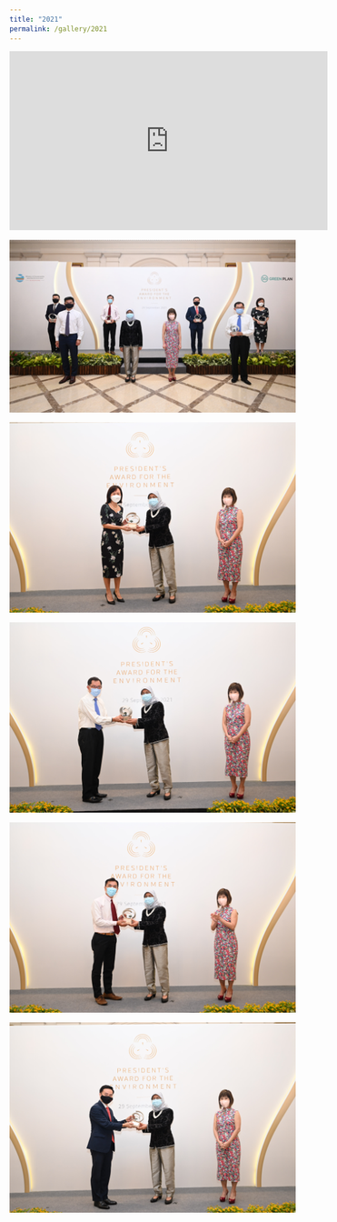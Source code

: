 ```yaml
---
title: "2021"
permalink: /gallery/2021
---
```

<div class="bp-youtube">
<iframe width="560" height="315" src="https://www.youtube.com/embed/ygb2d75_UNU" frameborder="0" allow="accelerometer; autoplay; encrypted-media; gyroscope; picture-in-picture" allowfullscreen></iframe>
</div>


![PAE Gallery 2019 Image 1](/images/gallery/PAE-2021-1.jpg)


![PAE Gallery 2019 Image 2](/images/gallery/PAE-2021-2.jpg)


![PAE Gallery 2019 Image3](/images/gallery/PAE-2021-3.jpg)


![PAE Gallery 2019 Image 4](/images/gallery/PAE-2021-4.jpg)


![PAE Gallery 2019 Image5](/images/gallery/PAE-2021-5.jpg)